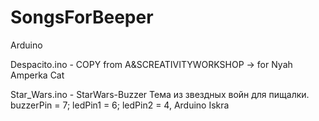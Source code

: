 # SongsForBeeper
Arduino


Despacito.ino - COPY from A&SCREATIVITYWORKSHOP -> for Nyah Amperka Cat

Star_Wars.ino - StarWars-Buzzer Тема из звездных войн для пищалки. buzzerPin = 7; ledPin1 = 6; ledPin2 = 4, Arduino Iskra

